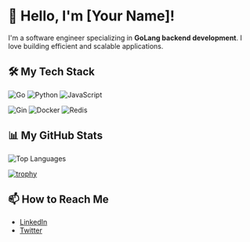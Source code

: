 # 👋 Hello, I'm [Your Name]!

I'm a software engineer specializing in **GoLang backend development**. I love building efficient and scalable applications.

## 🛠️ My Tech Stack

![Go](https://img.shields.io/badge/-Go-00ADD8?style=flat-square&logo=go&logoColor=white)
![Python](https://img.shields.io/badge/-Python-3776AB?style=flat-square&logo=python&logoColor=white)
![JavaScript](https://img.shields.io/badge/-JavaScript-F7DF1E?style=flat-square&logo=javascript&logoColor=black)

![Gin](https://img.shields.io/badge/-Gin-00A86B?style=flat-square&logo=go&logoColor=white)
![Docker](https://img.shields.io/badge/-Docker-2496ED?style=flat-square&logo=docker&logoColor=white)
![Redis](https://img.shields.io/badge/-Redis-DC382D?style=flat-square&logo=redis&logoColor=white)

## 📊 My GitHub Stats

![Top Languages](https://github-readme-stats.vercel.app/api/top-langs/?username=YOUR_USERNAME&layout=compact&theme=radical)

[![trophy](https://github-profile-trophy.vercel.app/?username=YOUR_USERNAME&theme=onedark)](https://github.com/ryo-ma/github-profile-trophy)

## 📫 How to Reach Me

- [LinkedIn](https://www.linkedin.com/in/YOUR_PROFILE/)
- [Twitter](https://twitter.com/YOUR_PROFILE/)
